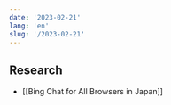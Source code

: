 ```yaml
---
date: '2023-02-21'
lang: 'en'
slug: '/2023-02-21'
---
```


## Research

- [[Bing Chat for All Browsers in Japan]]
